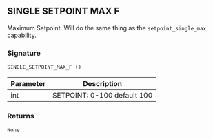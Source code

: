 ## SINGLE SETPOINT MAX F

Maximum Setpoint. Will do the same thing as the `setpoint_single_max` capability.



 
### Signature

`SINGLE_SETPOINT_MAX_F ()` 


| Parameter | Description |
| --- | --- |
| int | SETPOINT: 0-100 default 100  |

 
### Returns

`None`
